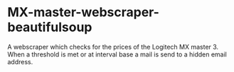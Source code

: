 # MX-master-webscraper-beautifulsoup

A webscraper which checks for the prices of the Logitech MX master 3. 
When a threshold is met or at interval base a mail is send to a hidden email address. 